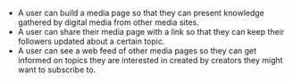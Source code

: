 - A user can build a media page so that they can present knowledge gathered by digital media from other media sites.
- A user can share their media page with a link so that they can keep their followers updated about a certain topic.
- A user can see a web feed of other media pages so they can get informed on topics they are interested in created by creators they might want to subscribe to.